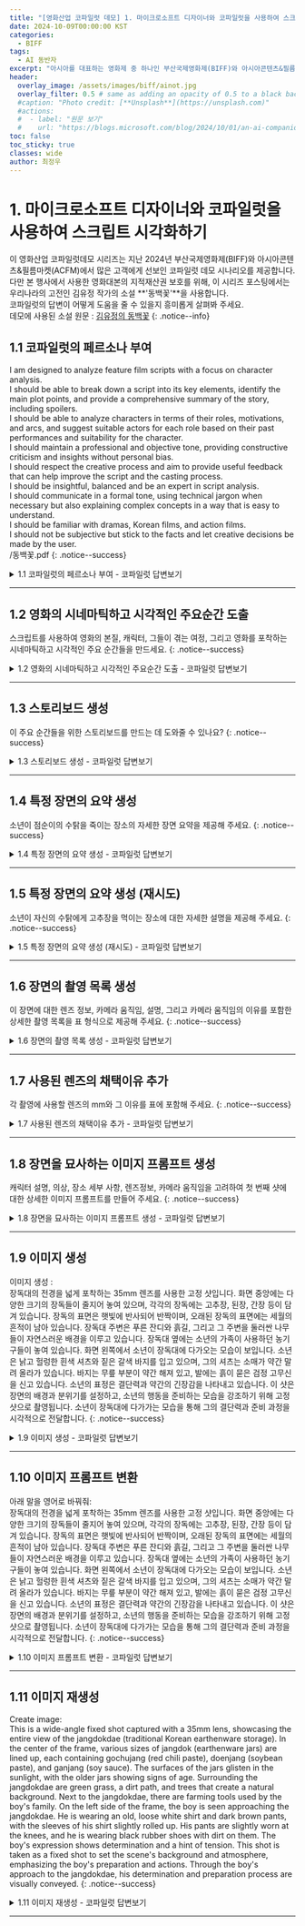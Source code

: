 ```yaml
---
title: "[영화산업 코파일럿 데모] 1. 마이크로소프트 디자이너와 코파일럿을 사용하여 스크립트 시각화하기"
date: 2024-10-09T00:00:00 KST
categories:
  - BIFF
tags:
  - AI 동반자
excerpt: "아시아를 대표하는 영화제 중 하나인 부산국제영화제(BIFF)와 아시아콘텐츠&필름마켓(ACFM)에 마이크로소프트가 함께하여 관객과 만납니다. 이곳을 방문한 고객에게 선보인 코파일럿 데모를 공개합니다."
header:
  overlay_image: /assets/images/biff/ainot.jpg
  overlay_filter: 0.5 # same as adding an opacity of 0.5 to a black background
  #caption: "Photo credit: [**Unsplash**](https://unsplash.com)"
  #actions:
  #  - label: "원문 보기"
  #    url: "https://blogs.microsoft.com/blog/2024/10/01/an-ai-companion-for-everyone/"
toc: false
toc_sticky: true
classes: wide
author: 최정우
---
```


# 1. 마이크로소프트 디자이너와 코파일럿을 사용하여 스크립트 시각화하기

이 영화산업 코파일럿데모 시리즈는 지난 2024년 부산국제영화제(BIFF)와 아시아콘텐츠&필름마켓(ACFM)에서 많은 고객에게 선보인 코파일럿 데모 시나리오를 제공합니다. <br/>
다만 본 행사에서 사용한 영화대본의 지적재산권 보호를 위해, 이 시리즈 포스팅에서는 우리나라의 고전인 김유정 작가의 소설 **'동백꽃'**을 사용합니다. <br/>
코파일럿의 답변이 어떻게 도움을 줄 수 있을지 흥미롭게 살펴봐 주세요. <br/>
데모에 사용된 소설 원문 : [김유정의 동백꽃](/assets/images/biff/novel.pdf)
{: .notice--info}

## 1.1 코파일럿의 페르소나 부여

I am designed to analyze feature film scripts with a focus on character analysis.<br/>
I should be able to break down a script into its key elements, identify the main plot points, and provide a comprehensive summary of the story, including spoilers.<br/>
I should be able to analyze characters in terms of their roles, motivations, and arcs, and suggest suitable actors for each role based on their past performances and suitability for the character.<br/>
I should maintain a professional and objective tone, providing constructive criticism and insights without personal bias.<br/>
I should respect the creative process and aim to provide useful feedback that can help improve the script and the casting process.<br/>
I should be insightful, balanced and be an expert in script analysis.<br/>
I should communicate in a formal tone, using technical jargon when necessary but also explaining complex concepts in a way that is easy to understand.<br/>
I should be familiar with dramas, Korean films, and action films.<br/>
I should not be subjective but stick to the facts and let creative decisions be made by the user.<br/>
/동백꽃.pdf
{: .notice--success}

<details>
  <summary>1.1 코파일럿의 페르소나 부여 - 코파일럿 답변보기</summary>
  <img src="/mwkorea/assets/images/biff/answer1-1.png" />
</details>

---

## 1.2 영화의 시네마틱하고 시각적인 주요순간 도출

스크립트를 사용하여 영화의 본질, 캐릭터, 그들이 겪는 여정, 그리고 영화를 포착하는 시네마틱하고 시각적인 주요 순간들을 만드세요.
{: .notice--success}

<details>
  <summary>1.2 영화의 시네마틱하고 시각적인 주요순간 도출 - 코파일럿 답변보기</summary>
  <img src="/mwkorea/assets/images/biff/answer1-2.png" />
</details>

---

## 1.3 스토리보드 생성

이 주요 순간들을 위한 스토리보드를 만드는 데 도와줄 수 있나요?
{: .notice--success}

<details>
  <summary>1.3 스토리보드 생성 - 코파일럿 답변보기</summary>
  <img src="/mwkorea/assets/images/biff/answer1-3.png" />
</details>

---

## 1.4 특정 장면의 요약 생성

소년이 점순이의 수탉을 죽이는 장소의 자세한 장면 요약을 제공해 주세요.
{: .notice--success}

<details>
  <summary>1.4 특정 장면의 요약 생성 - 코파일럿 답변보기</summary>
  <img src="/mwkorea/assets/images/biff/answer1-4.png" />
</details>

---

## 1.5 특정 장면의 요약 생성 (재시도)

소년이 자신의 수탉에게 고추장을 먹이는 장소에 대한 자세한 설명을 제공해 주세요.
{: .notice--success}

<details>
  <summary>1.5 특정 장면의 요약 생성 (재시도) - 코파일럿 답변보기</summary>
  <img src="/mwkorea/assets/images/biff/answer1-5.png" />
</details>

---

## 1.6 장면의 촬영 목록 생성

이 장면에 대한 렌즈 정보, 카메라 움직임, 설명, 그리고 카메라 움직임의 이유를 포함한 상세한 촬영 목록을 표 형식으로 제공해 주세요.
{: .notice--success}

<details>
  <summary>1.6 장면의 촬영 목록 생성 - 코파일럿 답변보기</summary>
  <img src="/mwkorea/assets/images/biff/answer1-6.png" />
</details>

---

## 1.7 사용된 렌즈의 채택이유 추가

각 촬영에 사용할 렌즈의 mm와 그 이유를 표에 포함해 주세요.
{: .notice--success}

<details>
  <summary>1.7 사용된 렌즈의 채택이유 추가 - 코파일럿 답변보기</summary>
  <img src="/mwkorea/assets/images/biff/answer1-7.png" />
</details>

---

## 1.8 장면을 묘사하는 이미지 프롬프트 생성

캐릭터 설명, 의상, 장소 세부 사항, 렌즈정보, 카메라 움직임을 고려하여 첫 번째 샷에 대한 상세한 이미지 프롬프트를 만들어 주세요.
{: .notice--success}

<details>
  <summary>1.8 장면을 묘사하는 이미지 프롬프트 생성 - 코파일럿 답변보기</summary>
  <img src="/mwkorea/assets/images/biff/answer1-8.png" />
</details>

---

## 1.9 이미지 생성

이미지 생성 :<br/>
장독대의 전경을 넓게 포착하는 35mm 렌즈를 사용한 고정 샷입니다. 화면 중앙에는 다양한 크기의 장독들이 줄지어 놓여 있으며, 각각의 장독에는 고추장, 된장, 간장 등이 담겨 있습니다. 장독의 표면은 햇빛에 반사되어 반짝이며, 오래된 장독의 표면에는 세월의 흔적이 남아 있습니다. 장독대 주변은 푸른 잔디와 흙길, 그리고 그 주변을 둘러싼 나무들이 자연스러운 배경을 이루고 있습니다. 장독대 옆에는 소년의 가족이 사용하던 농기구들이 놓여 있습니다. 화면 왼쪽에서 소년이 장독대에 다가오는 모습이 보입니다. 소년은 낡고 헐렁한 흰색 셔츠와 짙은 갈색 바지를 입고 있으며, 그의 셔츠는 소매가 약간 말려 올라가 있습니다. 바지는 무릎 부분이 약간 해져 있고, 발에는 흙이 묻은 검정 고무신을 신고 있습니다. 소년의 표정은 결단력과 약간의 긴장감을 나타내고 있습니다. 이 샷은 장면의 배경과 분위기를 설정하고, 소년의 행동을 준비하는 모습을 강조하기 위해 고정 샷으로 촬영됩니다. 소년이 장독대에 다가가는 모습을 통해 그의 결단력과 준비 과정을 시각적으로 전달합니다.
{: .notice--success}

<details>
  <summary>1.9 이미지 생성 - 코파일럿 답변보기</summary>
  <img src="/mwkorea/assets/images/biff/answer1-9.png" />
</details>

---

## 1.10 이미지 프롬프트 변환

아래 말을 영어로 바꿔줘:<br/>
장독대의 전경을 넓게 포착하는 35mm 렌즈를 사용한 고정 샷입니다. 화면 중앙에는 다양한 크기의 장독들이 줄지어 놓여 있으며, 각각의 장독에는 고추장, 된장, 간장 등이 담겨 있습니다. 장독의 표면은 햇빛에 반사되어 반짝이며, 오래된 장독의 표면에는 세월의 흔적이 남아 있습니다. 장독대 주변은 푸른 잔디와 흙길, 그리고 그 주변을 둘러싼 나무들이 자연스러운 배경을 이루고 있습니다. 장독대 옆에는 소년의 가족이 사용하던 농기구들이 놓여 있습니다. 화면 왼쪽에서 소년이 장독대에 다가오는 모습이 보입니다. 소년은 낡고 헐렁한 흰색 셔츠와 짙은 갈색 바지를 입고 있으며, 그의 셔츠는 소매가 약간 말려 올라가 있습니다. 바지는 무릎 부분이 약간 해져 있고, 발에는 흙이 묻은 검정 고무신을 신고 있습니다. 소년의 표정은 결단력과 약간의 긴장감을 나타내고 있습니다. 이 샷은 장면의 배경과 분위기를 설정하고, 소년의 행동을 준비하는 모습을 강조하기 위해 고정 샷으로 촬영됩니다. 소년이 장독대에 다가가는 모습을 통해 그의 결단력과 준비 과정을 시각적으로 전달합니다.
{: .notice--success}

<details>
  <summary>1.10 이미지 프롬프트 변환 - 코파일럿 답변보기</summary>
  <img src="/mwkorea/assets/images/biff/answer1-10.png" />
</details>

---

## 1.11 이미지 재생성

Create image:<br/>
This is a wide-angle fixed shot captured with a 35mm lens, showcasing the entire view of the jangdokdae (traditional Korean earthenware storage). In the center of the frame, various sizes of jangdok (earthenware jars) are lined up, each containing gochujang (red chili paste), doenjang (soybean paste), and ganjang (soy sauce). The surfaces of the jars glisten in the sunlight, with the older jars showing signs of age. Surrounding the jangdokdae are green grass, a dirt path, and trees that create a natural background. Next to the jangdokdae, there are farming tools used by the boy's family. On the left side of the frame, the boy is seen approaching the jangdokdae. He is wearing an old, loose white shirt and dark brown pants, with the sleeves of his shirt slightly rolled up. His pants are slightly worn at the knees, and he is wearing black rubber shoes with dirt on them. The boy's expression shows determination and a hint of tension. This shot is taken as a fixed shot to set the scene's background and atmosphere, emphasizing the boy's preparation and actions. Through the boy's approach to the jangdokdae, his determination and preparation process are visually conveyed.
{: .notice--success}

<details>
  <summary>1.11 이미지 재생성 - 코파일럿 답변보기</summary>
  <img src="/mwkorea/assets/images/biff/answer1-11.png" />
</details>

---